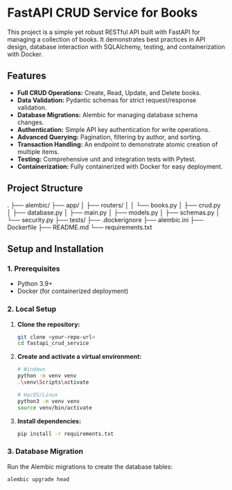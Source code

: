 # FastAPI CRUD Service for Books

This project is a simple yet robust RESTful API built with FastAPI for managing a collection of books. It demonstrates best practices in API design, database interaction with SQLAlchemy, testing, and containerization with Docker.

## Features

- **Full CRUD Operations:** Create, Read, Update, and Delete books.
- **Data Validation:** Pydantic schemas for strict request/response validation.
- **Database Migrations:** Alembic for managing database schema changes.
- **Authentication:** Simple API key authentication for write operations.
- **Advanced Querying:** Pagination, filtering by author, and sorting.
- **Transaction Handling:** An endpoint to demonstrate atomic creation of multiple items.
- **Testing:** Comprehensive unit and integration tests with Pytest.
- **Containerization:** Fully containerized with Docker for easy deployment.

## Project Structure

. ├── alembic/ ├── app/ │ ├── routers/ │ │ └── books.py │ ├── crud.py │ ├── database.py │ ├── main.py │ ├── models.py │ ├── schemas.py │ └── security.py ├── tests/ ├── .dockerignore ├── alembic.ini ├── Dockerfile ├── README.md └── requirements.txt


## Setup and Installation

### 1. Prerequisites
- Python 3.9+
- Docker (for containerized deployment)

### 2. Local Setup
1.  **Clone the repository:**
    ```bash
    git clone <your-repo-url>
    cd fastapi_crud_service
    ```
2.  **Create and activate a virtual environment:**
    ```bash
    # Windows
    python -m venv venv
    .\venv\Scripts\activate

    # macOS/Linux
    python3 -m venv venv
    source venv/bin/activate
    ```
3.  **Install dependencies:**
    ```bash
    pip install -r requirements.txt
    ```

### 3. Database Migration
Run the Alembic migrations to create the database tables:
```bash
alembic upgrade head
